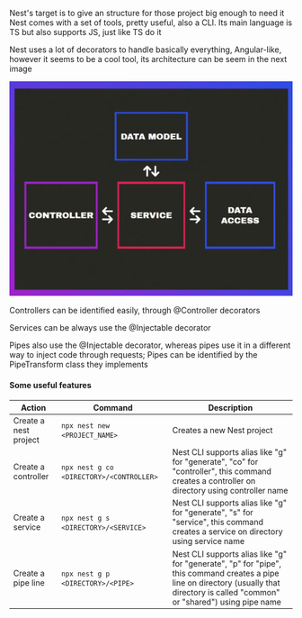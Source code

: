 Nest's target is to give an structure for those project big enough to need it
Nest comes with a set of tools, pretty useful, also a CLI. Its main language is
TS but also supports JS, just like TS do it

Nest uses a lot of decorators to handle basically everything, Angular-like, however
it seems to be a cool tool, its architecture can be seem in the next image

![architecture](./Nest_arch.png)

Controllers can be identified easily, through @Controller decorators

Services can be always use the @Injectable decorator

Pipes also use the @Injectable decorator, whereas pipes use it in a different way to 
inject code through requests; Pipes can be identified by the PipeTransform class they
implements

#### Some useful features

| Action                | Command                                  | Description                                                                                                                                                                                         |
| --------------------- | ---------------------------------------- | --------------------------------------------------------------------------------------------------------------------------------------------------------------------------------------------------- |
| Create a nest project | `npx nest new <PROJECT_NAME>`            | Creates a new Nest project                                                                                                                                                                          |
| Create a controller   | `npx nest g co <DIRECTORY>/<CONTROLLER>` | Nest CLI supports alias like "g" for "generate", "co" for "controller", this command creates a controller on <DIRECTORY> directory using <CONTROLLER> controller name                                     |
| Create a service      | `npx nest g s <DIRECTORY>/<SERVICE>`     | Nest CLI supports alias like "g" for "generate", "s" for "service", this command creates a service on <DIRECTORY> directory using <SERVICE> service name                                                  |
| Create a pipe line    | `npx nest g p <DIRECTORY>/<PIPE>`        | Nest CLI supports alias like "g" for "generate", "p" for "pipe", this command creates a pipe line on <DIRECTORY> directory (usually that directory is called "common" or "shared") using <PIPE> pipe name |

